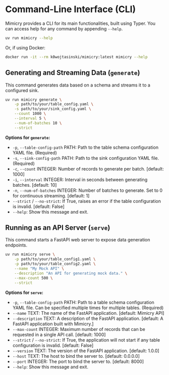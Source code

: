 # Command-Line Interface (CLI)

Mimicry provides a CLI for its main functionalities, built using Typer. You can access help for any command by appending `--help`.

```bash
uv run mimicry --help
```
Or, if using Docker:
```bash
docker run -it --rm k0wojtasinski/mimicry:latest mimicry --help
```

## Generating and Streaming Data (`generate`)

This command generates data based on a schema and streams it to a configured sink.

```bash
uv run mimicry generate \
    -p path/to/your/table_config.yaml \
    -s path/to/your/sink_config.yaml \
    --count 1000 \
    --interval 5 \
    --num-of-batches 10 \
    --strict
```

**Options for `generate`:**

*   `-p`, `--table-config-path` PATH: Path to the table schema configuration YAML file. (Required)
*   `-s`, `--sink-config-path` PATH: Path to the sink configuration YAML file. (Required)
*   `-c`, `--count` INTEGER: Number of records to generate per batch. [default: 1000]
*   `-i`, `--interval` INTEGER: Interval in seconds between generating batches. [default: 10]
*   `-n`, `--num-of-batches` INTEGER: Number of batches to generate. Set to 0 for continuous streaming. [default: 1]
*   `--strict` / `--no-strict`: If True, raises an error if the table configuration is invalid. [default: False]
*   `--help`: Show this message and exit.

## Running as an API Server (`serve`)

This command starts a FastAPI web server to expose data generation endpoints.

```bash
uv run mimicry serve \
    -p path/to/your/table_config1.yaml \
    -p path/to/your/table_config2.yaml \
    --name "My Mock API" \
    --description "An API for generating mock data." \
    --max-count 500 \
    --strict
```

**Options for `serve`:**

*   `-p`, `--table-config-path` PATH: Path to a table schema configuration YAML file. Can be specified multiple times for multiple tables. (Required)
*   `--name` TEXT: The name of the FastAPI application. [default: Mimicry API]
*   `--description` TEXT: A description of the FastAPI application. [default: A FastAPI application built with Mimicry.]
*   `--max-count` INTEGER: Maximum number of records that can be requested in a single API call. [default: 1000]
*   `--strict` / `--no-strict`: If True, the application will not start if any table configuration is invalid. [default: False]
*   `--version` TEXT: The version of the FastAPI application. [default: 1.0.0]
*   `--host` TEXT: The host to bind the server to. [default: 0.0.0.0]
*   `--port` INTEGER: The port to bind the server to. [default: 8000]
*   `--help`: Show this message and exit.
